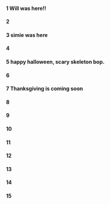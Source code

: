 #### 1 Will was here!!
#### 2
#### 3 simie was here
#### 4
#### 5 happy halloween, scary skeleton bop.
#### 6
#### 7 Thanksgiving is coming soon
#### 8
#### 9
#### 10
#### 11
#### 12
#### 13
#### 14
#### 15